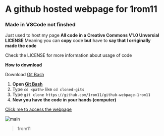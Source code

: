 # A github hosted webpage for 1rom11
### Made in **VSCode** **not finshed**

Just used to host my page
**All code in a Creative Commons V1.0 Unversial LICENSE**
Meaning you can **copy** code **but** have to **say that I orriginally made the code**

Check the LICENSE for more information about usage of code

**How to download**

Download [Git Bash](https://git-scm.com/)

1. **Open [Git Bash](https://git-scm.com/)**
2. Type ````cd <path>```` like `cd cloned-gits`
3. Type ````git clone https://github.com/1rom11/github-webpage-1rom11````
4. **Now you have the code in your hands (computer)**


[Click me to access the webpage](https://1rom11.github.io/me/)

![main](https://user-images.githubusercontent.com/76579908/129463726-a9867749-aed4-4468-8232-b3815f4e54a2.gif)

> 1rom11
